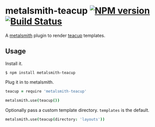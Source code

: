 metalsmith-teacup [![NPM version](https://badge.fury.io/js/metalsmith-teacup.png)](http://badge.fury.io/js/metalsmith-teacup) [![Build Status](https://travis-ci.org/hurrymaplelad/metalsmith-teacup.png)](https://travis-ci.org/hurrymaplelad/metalsmith-teacup)
==============

A [metalsmith](https://github.com/segmentio/metalsmith) plugin to render [teacup](https://github.com/goodeggs/teacup
) templates.

Usage
---

Install it.
```
$ npm install metalsmith-teacup
```

Plug it in to metalsmith.
```coffee
teacup = require 'metalsmith-teacup'

metalsmith.use(teacup())
```

Optionally pass a custom template directory.  `templates` is the default.
```coffee
metalsmith.use(teacup(directory: 'layouts'))
```
